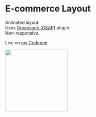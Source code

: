 # E-commerce Layout

Animated layout.  
Uses [Greensock (GSAP)](https://greensock.com/gsap) plugin.  
Non-responsive.  

Live on [my Codepen](https://codepen.io/anacoxta/full/qGPxMG).  

[<img src="https://blog.codepen.io/wp-content/uploads/2012/06/codepen-wordmark-display-inside-black@10x.png" width="200">](https://codepen.io/anacoxta/full/qGPxMG)
